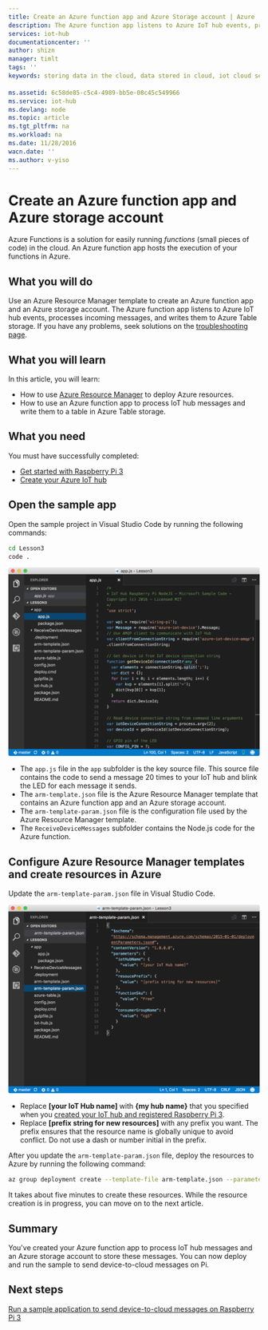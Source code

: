 ```yaml
---
title: Create an Azure function app and Azure Storage account | Azure
description: The Azure function app listens to Azure IoT hub events, processes incoming messages, and writes them to Azure Table storage.
services: iot-hub
documentationcenter: ''
author: shizn
manager: timlt
tags: ''
keywords: storing data in the cloud, data stored in cloud, iot cloud service

ms.assetid: 6c58de85-c5c4-4989-bb5e-08c45c549966
ms.service: iot-hub
ms.devlang: node
ms.topic: article
ms.tgt_pltfrm: na
ms.workload: na
ms.date: 11/28/2016
wacn.date: ''
ms.author: v-yiso
---
```


# Create an Azure function app and Azure storage account
Azure Functions is a solution for easily running *functions* (small pieces of code) in the cloud. An Azure function app hosts the execution of your functions in Azure.

## What you will do
Use an Azure Resource Manager template to create an Azure function app and an Azure storage account. The Azure function app listens to Azure IoT hub events, processes incoming messages, and writes them to Azure Table storage. If you have any problems, seek solutions on the [troubleshooting page](./iot-hub-raspberry-pi-kit-node-troubleshooting.md).

## What you will learn
In this article, you will learn:

* How to use [Azure Resource Manager](../azure-resource-manager/resource-group-overview.md) to deploy Azure resources.
* How to use an Azure function app to process IoT hub messages and write them to a table in Azure Table storage.

## What you need
You must have successfully completed:
* [Get started with Raspberry Pi 3](./iot-hub-raspberry-pi-kit-node-get-started.md)
* [Create your Azure IoT hub](./iot-hub-raspberry-pi-kit-node-get-started.md)

## Open the sample app
Open the sample project in Visual Studio Code by running the following commands:

```bash
cd Lesson3
code .
```

![Repo structure](./media/iot-hub-raspberry-pi-lessons/lesson3/repo_structure.png)

* The `app.js` file in the `app` subfolder is the key source file. This source file contains the code to send a message 20 times to your IoT hub and blink the LED for each message it sends.
* The `arm-template.json` file is the Azure Resource Manager template that contains an Azure function app and an Azure storage account.
* The `arm-template-param.json` file is the configuration file used by the Azure Resource Manager template.
* The `ReceiveDeviceMessages` subfolder contains the Node.js code for the Azure function.

## Configure Azure Resource Manager templates and create resources in Azure
Update the `arm-template-param.json` file in Visual Studio Code.

![Azure Resource Manager template parameters](./media/iot-hub-raspberry-pi-lessons/lesson3/arm_para.png)

* Replace **[your IoT Hub name]** with **{my hub name}** that you specified when you [created your IoT hub and registered Raspberry Pi 3](./iot-hub-raspberry-pi-kit-node-lesson2-prepare-azure-iot-hub.md).
* Replace **[prefix string for new resources]** with any prefix you want. The prefix ensures that the resource name is globally unique to avoid conflict. Do not use a dash or number initial in the prefix.

After you update the `arm-template-param.json` file, deploy the resources to Azure by running the following command:

```bash
az group deployment create --template-file arm-template.json --parameters @arm-template-param.json -g iot-sample
```

It takes about five minutes to create these resources. While the resource creation is in progress, you can move on to the next article.

## Summary
You've created your Azure function app to process IoT hub messages and an Azure storage account to store these messages. You can now deploy and run the sample to send device-to-cloud messages on Pi.

## Next steps
[Run a sample application to send device-to-cloud messages on Raspberry Pi 3](./iot-hub-raspberry-pi-kit-node-lesson3-run-azure-blink.md)